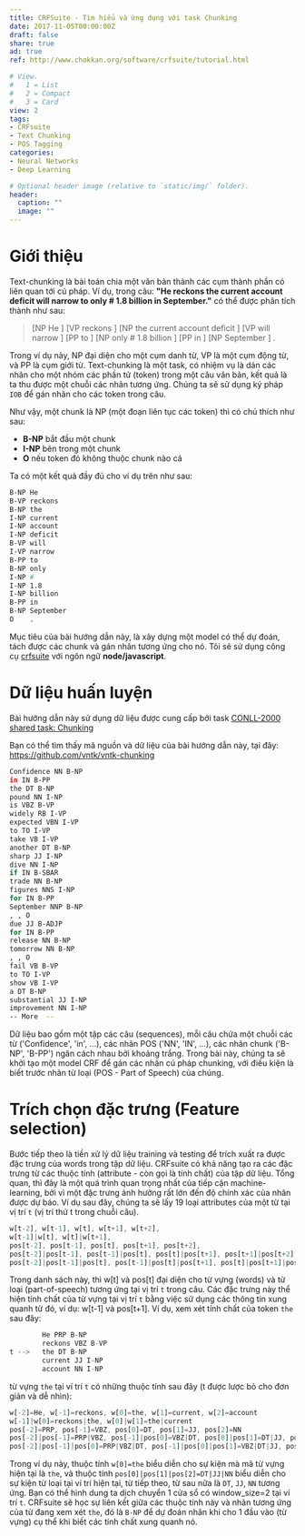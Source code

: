 ```yaml
---
title: CRFSuite - Tìm hiểu và ứng dụng với task Chunking
date: 2017-11-05T00:00:00Z
draft: false
share: true
ad: true
ref: http://www.chokkan.org/software/crfsuite/tutorial.html

# View.
#   1 = List
#   2 = Compact
#   3 = Card
view: 2
tags:
- CRFsuite
- Text Chunking
- POS Tagging
categories:
- Neural Networks
- Deep Learning

# Optional header image (relative to `static/img/` folder).
header:
  caption: ""
  image: ""
---
```


Giới thiệu
==========

Text-chunking là bài toán chia một văn bản thành các cụm thành phần có liên quan tới cú pháp. Ví dụ, trong câu: **"He reckons the current account deficit will narrow to only # 1.8 billion in September."** có thể được phân tích thành như sau:

> [NP He ] [VP reckons ] [NP the current account deficit ] [VP will narrow ] [PP to ] [NP only # 1.8 billion ] [PP in ] [NP September ] .

Trong ví dụ này, NP đại diện cho một cụm danh từ, VP là một cụm động từ, và PP là cụm giới từ. Text-chunking là một task, có nhiệm vụ là dán các nhãn cho một nhóm các phần tử (token) trong một câu văn bản, kết quả là ta thu được một chuỗi các nhãn tương ứng. Chúng ta sẽ sử dụng ký pháp `IOB` để gán nhãn cho các token trong câu.

Như vậy, một chunk là NP (một đoạn liên tục các token) thì có chú thích như sau:

* **B-NP** bắt đầu một chunk
* **I-NP** bên trong một chunk
* **O** nếu token đó không thuộc chunk nào cả

Ta có một kết quả đầy đủ cho ví dụ trên như sau:

```bash
B-NP He
B-VP reckons
B-NP the
I-NP current
I-NP account
I-NP deficit
B-VP will
I-VP narrow
B-PP to
B-NP only
I-NP #
I-NP 1.8
I-NP billion
B-PP in
B-NP September
O    .
```

Mục tiêu của bài hướng dẫn này, là xây dựng một model có thể dự đoán, tách được các chunk và gán nhãn tương ứng cho nó. Tôi sẽ sử dụng công cụ [crfsuite](https://npmjs.com/package/crfsuite) với ngôn ngữ **node/javascript**.

Dữ liệu huấn luyện
==================

Bài hướng dẫn này sử dụng dữ liệu được cung cấp bởi task [CONLL-2000 shared task: Chunking](https://dl.acm.org/citation.cfm?id=1117631)

Bạn có thể tìm thấy mã nguồn và dữ liệu của bài hướng dẫn này, tại đây: https://github.com/vntk/vntk-chunking

```bash
Confidence NN B-NP
in IN B-PP
the DT B-NP
pound NN I-NP
is VBZ B-VP
widely RB I-VP
expected VBN I-VP
to TO I-VP
take VB I-VP
another DT B-NP
sharp JJ I-NP
dive NN I-NP
if IN B-SBAR
trade NN B-NP
figures NNS I-NP
for IN B-PP
September NNP B-NP
, , O
due JJ B-ADJP
for IN B-PP
release NN B-NP
tomorrow NN B-NP
, , O
fail VB B-VP
to TO I-VP
show VB I-VP
a DT B-NP
substantial JJ I-NP
improvement NN I-NP
-- More  --
```

Dữ liệu bao gồm một tập các câu (sequences), mỗi câu chứa một chuỗi các từ ('Confidence', 'in', ...), các nhãn POS ('NN', 'IN', ...), các nhãn chunk ('B-NP', 'B-PP') ngăn cách nhau bởi khoảng trắng. Trong bài này, chúng ta sẽ khởi tạo một model CRF để gán các nhãn cú pháp chunking, với điều kiện là biết trước nhãn từ loại (POS - Part of Speech) của chúng.

Trích chọn đặc trưng (Feature selection)
========================================

Bước tiếp theo là tiền xử lý dữ liệu training và testing để trích xuất ra được đặc trưng của words trong tập dữ liệu. CRFsuite có khả năng tạo ra các đặc trưng từ các thuộc tính (attribute - còn gọi là tính chất) của tập dữ liệu. Tổng quan, thì đây là một quá trình quan trọng nhất của tiếp cận machine-learning, bởi vì một đặc trưng ảnh hưởng rất lớn đến độ chính xác của nhãn được dự báo. Ví dụ sau đây, chúng ta sẽ lấy 19 loại attributes của một từ tại vị trí `t` (vị trí thứ t trong chuỗi câu).

```js
w[t-2], w[t-1], w[t], w[t+1], w[t+2],
w[t-1]|w[t], w[t]|w[t+1],
pos[t-2], pos[t-1], pos[t], pos[t+1], pos[t+2],
pos[t-2]|pos[t-1], pos[t-1]|pos[t], pos[t]|pos[t+1], pos[t+1]|pos[t+2],
pos[t-2]|pos[t-1]|pos[t], pos[t-1]|pos[t]|pos[t+1], pos[t]|pos[t+1]|pos[t+2]
```

Trong danh sách này, thì w[t] và pos[t] đại diện cho từ vựng (words) và từ loại (part-of-speech) tương ứng tại vị trí `t` trong câu. Các đặc trưng này thể hiện tính chất của từ vựng tại vị trí `t` bằng việc sử dụng các thông tin xung quanh từ đó, ví dụ: w[t-1] và pos[t+1]. Ví dụ, xem xét tính chất của token `the` sau đây:

```js
        He PRP B-NP
        reckons VBZ B-VP
t -->   the DT B-NP
        current JJ I-NP
        account NN I-NP
```

từ vựng `the` tại ví trí `t` có những thuộc tính sau đây (t được lược bỏ cho đơn giản và dễ nhìn):

```js
w[-2]=He, w[-1]=reckons, w[0]=the, w[1]=current, w[2]=account
w[-1]|w[0]=reckons|the, w[0]|w[1]=the|current
pos[-2]=PRP, pos[-1]=VBZ, pos[0]=DT, pos[1]=JJ, pos[2]=NN
pos[-2]|pos[-1]=PRP|VBZ, pos[-1]|pos[0]=VBZ|DT, pos[0]|pos[1]=DT|JJ, pos[1]|pos[2]=JJ|NN
pos[-2]|pos[-1]|pos[0]=PRP|VBZ|DT, pos[-1]|pos[0]|pos[1]=VBZ|DT|JJ, pos[0]|pos[1]|pos[2]=DT|JJ|NN
```

Trong ví dụ này, thuộc tính `w[0]=the` biểu diễn cho sự kiện mà mã từ vựng hiện tại là `the`, và thuộc tính `pos[0]|pos[1]|pos[2]=DT|JJ|NN` biểu diễn cho sự kiện từ loại tại ví trí hiện tại, từ tiếp theo, từ sau nữa là `DT`, `JJ`, `NN` tương ứng. Bạn có thể hình dung ta dịch chuyển 1 cửa sổ có window_size=2 tại ví trí `t`. CRFsuite sẽ học sự liên kết giữa các thuộc tính này và nhãn tương ứng của từ đang xem xét `the`, đó là `B-NP` để dự đoán nhãn khi cho 1 đầu vào (từ vựng) cụ thể khi biết các tính chất xung quanh nó. 



